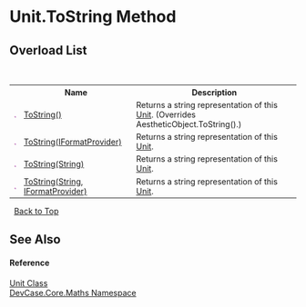 # Unit.ToString Method 
 


## Overload List
&nbsp;<table><tr><th></th><th>Name</th><th>Description</th></tr><tr><td>![Public method](media/pubmethod.gif "Public method")</td><td><a href="M_DevCase_Core_Maths_Unit_ToString">ToString()</a></td><td>
Returns a string representation of this <a href="T_DevCase_Core_Maths_Unit">Unit</a>.
 (Overrides AestheticObject.ToString().)</td></tr><tr><td>![Public method](media/pubmethod.gif "Public method")</td><td><a href="M_DevCase_Core_Maths_Unit_ToString_1">ToString(IFormatProvider)</a></td><td>
Returns a string representation of this <a href="T_DevCase_Core_Maths_Unit">Unit</a>.</td></tr><tr><td>![Public method](media/pubmethod.gif "Public method")</td><td><a href="M_DevCase_Core_Maths_Unit_ToString_2">ToString(String)</a></td><td>
Returns a string representation of this <a href="T_DevCase_Core_Maths_Unit">Unit</a>.</td></tr><tr><td>![Public method](media/pubmethod.gif "Public method")</td><td><a href="M_DevCase_Core_Maths_Unit_ToString_3">ToString(String, IFormatProvider)</a></td><td>
Returns a string representation of this <a href="T_DevCase_Core_Maths_Unit">Unit</a>.</td></tr></table>&nbsp;
<a href="#unit.tostring-method">Back to Top</a>

## See Also


#### Reference
<a href="T_DevCase_Core_Maths_Unit">Unit Class</a><br /><a href="N_DevCase_Core_Maths">DevCase.Core.Maths Namespace</a><br />